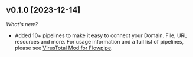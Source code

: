 ## v0.1.0 [2023-12-14]

_What's new?_

- Added 10+ pipelines to make it easy to connect your Domain, File, URL resources and more. For usage information and a full list of pipelines, please see [VirusTotal Mod for Flowpipe](https://hub.flowpipe.io/mods/turbot/virustotal).
